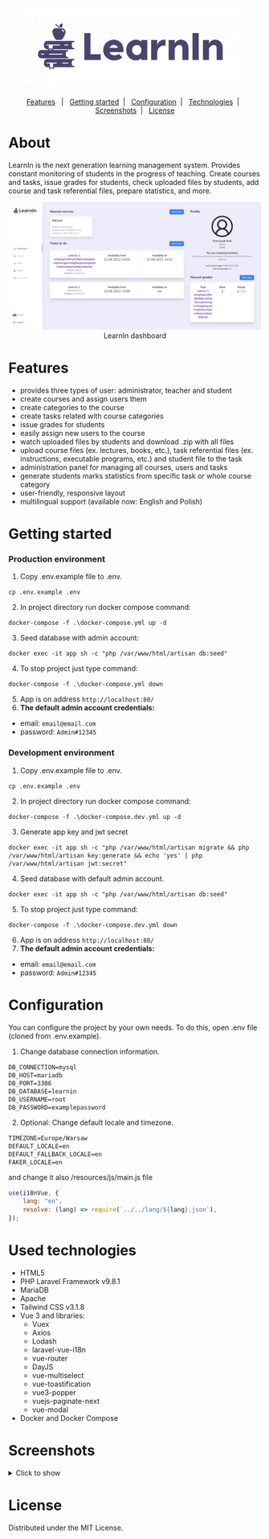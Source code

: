 <h1 align="center">
    <img src="logo.png" alt="application logo">
</h1>

<p align="center">
    <a href="#features">Features</a>&nbsp;&nbsp; | &nbsp;
    <a href="#getting-started">Getting started</a>&nbsp; | &nbsp;
    <a href="#configuration">Configuration</a>&nbsp; | &nbsp;
    <a href="#used-technologies">Technologies</a>&nbsp; | &nbsp; 
    <a href="#screenshots">Screenshots</a>&nbsp; | &nbsp;
    <a href="#license">License</a>
</p>

# About

LearnIn is the next generation learning management system. Provides constant monitoring of students in the progress of teaching. Create courses and tasks, issue grades for students, check uploaded files by students, add course and task referential files, prepare statistics, and more.

<div align="center">
    <img src="screenshots/dashboard.jpg" alt="dashboard">
    LearnIn dashboard
</div>

# Features

-   provides three types of user: administrator, teacher and student
-   create courses and assign users them
-   create categories to the course
-   create tasks related with course categories
-   issue grades for students
-   easily assign new users to the course
-   watch uploaded files by students and download .zip with all files
-   upload course files (ex. lectures, books, etc.), task referential files (ex. instructions, executable programs, etc.) and student file to the task
-   administration panel for managing all courses, users and tasks
-   generate students marks statistics from specific task or whole course category
-   user-friendly, responsive layout
-   multilingual support (available now: English and Polish)

# Getting started

### Production environment

1. Copy .env.example file to .env.

```
cp .env.example .env
```

2. In project directory run docker compose command:

```
docker-compose -f .\docker-compose.yml up -d
```

3. Seed database with admin account:

```
docker exec -it app sh -c "php /var/www/html/artisan db:seed"
```

4. To stop project just type command:

```
docker-compose -f .\docker-compose.yml down
```

5. App is on address `http://localhost:80/`
6. **The default admin account credentials:**

-   email: `email@email.com`
-   password: `Admin#12345`

### Development environment

1. Copy .env.example file to .env.

```
cp .env.example .env
```

2. In project directory run docker compose command:

```
docker-compose -f .\docker-compose.dev.yml up -d
```

3. Generate app key and jwt secret

```
docker exec -it app sh -c "php /var/www/html/artisan migrate && php /var/www/html/artisan key:generate && echo 'yes' | php /var/www/html/artisan jwt:secret"
```

4. Seed database with default admin account.

```
docker exec -it app sh -c "php /var/www/html/artisan db:seed"
```

5. To stop project just type command:

```
docker-compose -f .\docker-compose.dev.yml down
```

6. App is on address `http://localhost:80/`
7. **The default admin account credentials:**

-   email: `email@email.com`
-   password: `Admin#12345`

# Configuration

You can configure the project by your own needs.
To do this, open .env file (cloned from .env.example).

1. Change database connection information.

```dotenv
DB_CONNECTION=mysql
DB_HOST=mariadb
DB_PORT=3306
DB_DATABASE=learnin
DB_USERNAME=root
DB_PASSWORD=examplepassword
```

2. Optional: Change default locale and timezone.

```dotenv
TIMEZONE=Europe/Warsaw
DEFAULT_LOCALE=en
DEFAULT_FALLBACK_LOCALE=en
FAKER_LOCALE=en
```

and change it also /resources/js/main.js file

```javascript
use(i18nVue, {
    lang: "en",
    resolve: (lang) => require(`../../lang/${lang}.json`),
});
```

# Used technologies

-   HTML5
-   PHP Laravel Framework v9.8.1
-   MariaDB
-   Apache
-   Tailwind CSS v3.1.8
-   Vue 3 and libraries:
    -   Vuex
    -   Axios
    -   Lodash
    -   laravel-vue-i18n
    -   vue-router
    -   DayJS
    -   vue-multiselect
    -   vue-toastification
    -   vue3-popper
    -   vuejs-paginate-next
    -   vue-modal
-   Docker and Docker Compose

# Screenshots

<details>
    <summary>Click to show</summary>
    <img src="screenshots/courses.jpg" alt="courses">
    <img src="screenshots/tasks.jpg" alt="tasks">
    <img src="screenshots/marks.jpg" alt="marks">
    <img src="screenshots/courseView.jpg" alt="course view">
    <img src="screenshots/tasksView.jpg" alt="task view">
    <img src="screenshots/studentUploads.jpg" alt="students uploads">
    <img src="screenshots/studentMarks.jpg" alt="students marks">
    <img src="screenshots/statistics.jpg" alt="statistics">
    <img src="screenshots/adminExample.jpg" alt="admin example">
    <img src="screenshots/userView.jpg" alt="user view">
</details>

# License

Distributed under the MIT License.

